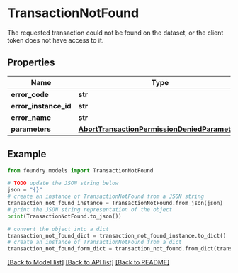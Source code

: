 # TransactionNotFound

The requested transaction could not be found on the dataset, or the client token does not have access to it.

## Properties

Name | Type | Description | Notes
------------ | ------------- | ------------- | -------------
**error_code** | **str** |  |
**error_instance_id** | **str** |  | \[optional\]
**error_name** | **str** |  |
**parameters** | [**AbortTransactionPermissionDeniedParameters**](AbortTransactionPermissionDeniedParameters.md) |  |

## Example

```python
from foundry.models import TransactionNotFound

# TODO update the JSON string below
json = "{}"
# create an instance of TransactionNotFound from a JSON string
transaction_not_found_instance = TransactionNotFound.from_json(json)
# print the JSON string representation of the object
print(TransactionNotFound.to_json())

# convert the object into a dict
transaction_not_found_dict = transaction_not_found_instance.to_dict()
# create an instance of TransactionNotFound from a dict
transaction_not_found_form_dict = transaction_not_found.from_dict(transaction_not_found_dict)
```

[\[Back to Model list\]](../README.md#documentation-for-models) [\[Back to API list\]](../README.md#documentation-for-api-endpoints) [\[Back to README\]](../README.md)
